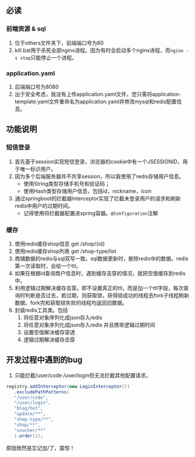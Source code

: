 ## 必读
### 前端资源 & sql
1. 位于others文件夹下，前端端口号为80
2. kill.bat用于杀死全部nginx进程。因为有时会启动多个nginx进程，而`nginx -s stop`只能停止一个进程。

### application.yaml
1. 后端端口号为8080
2. 出于安全考虑，我没有上传application.yaml文件，您只需将application-template.yaml文件重命名为application.yaml并修改mysql和redis配置信息。

## 功能说明
### 短信登录
1. 首先基于session实现短信登录，浏览器的cookie中有一个JSESSIONID，用于唯一标识用户。
2. 因为多个后端服务器并不共享session，所以我使用了redis存储用户信息。
   - 使用String类型存储手机号和验证码；
   - 使用Hash类型存储用户信息，包括id，nickname，icon
3. 通过springboot的拦截器Interceptor实现了拦截未登录用户的请求和刷新redis中用户的过期时间。
    - 记得使用将拦截器配置进spring容器。`@Configuration`注解
### 缓存
1. 使用redis缓存shop信息 get /shop/{id}
2. 使用redis缓存shop列表 get /shop-type/list
3. 商铺数据的redis与sql双写一致。sql数据更新时，删除redis中的数据。redis第一次读取时，会给一个ttl。
4. 如果在根据id查询商户信息时，遇到缓存击穿的情况，就把空值缓存到redis中。
5. 利用逻辑过期解决缓存击穿。即不设置真正的ttl，而是加一个ttl字段，每次查询时判断是否过去，若过期，则获取锁，获得锁成功的线程去fork子线程刷新数据，fork完和获取锁失败的线程均返回旧数据。
6. 封装redis工具类。包括
   1. 将任意对象序列化成json存入redis
   2. 将任意对象序列化成json存入redis 并且携带逻辑过期时间
   3. 设置空值解决缓存穿透
   4. 逻辑过期解决缓存击穿

## 开发过程中遇到的bug
1. 只能拦截/user/code /user/login但无法拦截其他配置请求。
``` java
registry.addInterceptor(new LoginInterceptor())
   .excludePathPatterns(
   "/user/code",
   "/user/login",
   "blog/hot",
   "update/**",
   "shop-type/**",
   "shop/**",
   "voucher/**"
   ).order(1);
```
原因居然是忘记加/了，震惊！